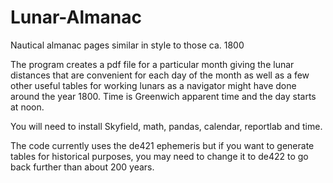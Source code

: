 # Lunar-Almanac
Nautical almanac pages similar in style to those ca. 1800

The program creates a pdf file for a particular month giving the lunar distances that are convenient for each day of the month as well as a few other useful tables for working lunars as a navigator might have done around the year 1800. Time is Greenwich apparent time and the day starts at noon.

You will need to install Skyfield, math, pandas, calendar, reportlab and time.

The code currently uses the de421 ephemeris but if you want to generate tables for historical purposes, you may need to change it to de422 to go back further than about 200 years.

